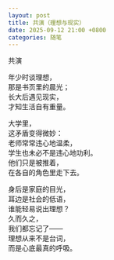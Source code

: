 ```yaml
---
layout: post
title: 共演（理想与现实）
date: 2025-09-12 21:00 +0800
categories: 随笔
---
```


共演

年少时谈理想，  
那是书页里的晨光；  
长大后遇见现实，  
才知生活自有重量。  

大学里，  
这矛盾变得微妙：  
老师常常违心地温柔，  
学生也未必不是违心地功利。  
他们只是被推着，  
在各自的角色里走下去。  

身后是家庭的目光，  
耳边是社会的低语，  
谁能轻易说出理想？  
久而久之，  
我们都忘记了——  
理想从来不是台词，  
而是心底最真的呼吸。  
